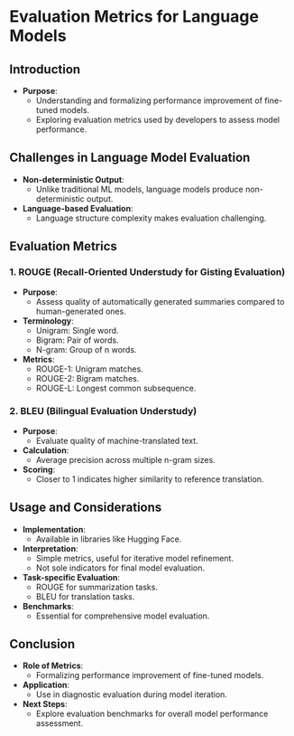 # Evaluation Metrics for Language Models

## Introduction

- **Purpose**:
  - Understanding and formalizing performance improvement of fine-tuned models.
  - Exploring evaluation metrics used by developers to assess model performance.

## Challenges in Language Model Evaluation

- **Non-deterministic Output**:
  - Unlike traditional ML models, language models produce non-deterministic output.
- **Language-based Evaluation**:
  - Language structure complexity makes evaluation challenging.

## Evaluation Metrics

### 1. ROUGE (Recall-Oriented Understudy for Gisting Evaluation)

- **Purpose**:
  - Assess quality of automatically generated summaries compared to human-generated ones.
- **Terminology**:
  - Unigram: Single word.
  - Bigram: Pair of words.
  - N-gram: Group of n words.
- **Metrics**:
  - ROUGE-1: Unigram matches.
  - ROUGE-2: Bigram matches.
  - ROUGE-L: Longest common subsequence.

### 2. BLEU (Bilingual Evaluation Understudy)

- **Purpose**:
  - Evaluate quality of machine-translated text.
- **Calculation**:
  - Average precision across multiple n-gram sizes.
- **Scoring**:
  - Closer to 1 indicates higher similarity to reference translation.

## Usage and Considerations

- **Implementation**:
  - Available in libraries like Hugging Face.
- **Interpretation**:
  - Simple metrics, useful for iterative model refinement.
  - Not sole indicators for final model evaluation.
- **Task-specific Evaluation**:
  - ROUGE for summarization tasks.
  - BLEU for translation tasks.
- **Benchmarks**:
  - Essential for comprehensive model evaluation.

## Conclusion

- **Role of Metrics**:
  - Formalizing performance improvement of fine-tuned models.
- **Application**:
  - Use in diagnostic evaluation during model iteration.
- **Next Steps**:
  - Explore evaluation benchmarks for overall model performance assessment.